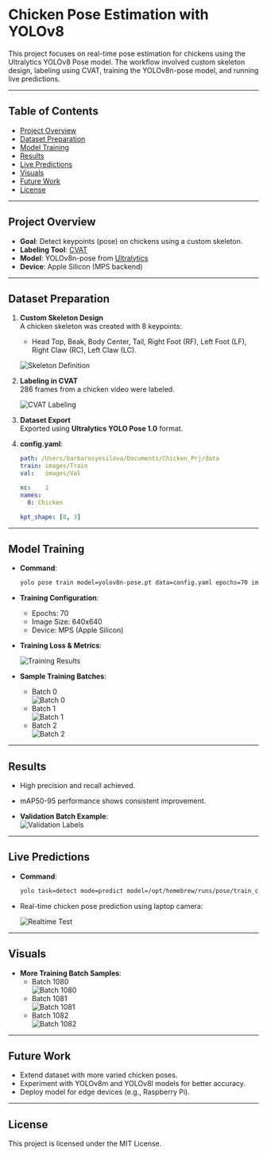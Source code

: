 # Chicken Pose Estimation with YOLOv8

This project focuses on real-time pose estimation for chickens using the Ultralytics YOLOv8 Pose model. The workflow involved custom skeleton design, labeling using CVAT, training the YOLOv8n-pose model, and running live predictions.

---

## Table of Contents
- [Project Overview](#project-overview)
- [Dataset Preparation](#dataset-preparation)
- [Model Training](#model-training)
- [Results](#results)
- [Live Predictions](#live-predictions)
- [Visuals](#visuals)
- [Future Work](#future-work)
- [License](#license)

---

## Project Overview

- **Goal**: Detect keypoints (pose) on chickens using a custom skeleton.
- **Labeling Tool**: [CVAT](https://cvat.org/)
- **Model**: YOLOv8n-pose from [Ultralytics](https://github.com/ultralytics/ultralytics)
- **Device**: Apple Silicon (MPS backend)

---

## Dataset Preparation

1. **Custom Skeleton Design**  
   A chicken skeleton was created with 8 keypoints:
   - Head Top, Beak, Body Center, Tail, Right Foot (RF), Left Foot (LF), Right Claw (RC), Left Claw (LC).

   ![Skeleton Definition](images/Cvat_Skeleton.png)

2. **Labeling in CVAT**  
   286 frames from a chicken video were labeled.

   ![CVAT Labeling](images/Cvat_labelling.png)

3. **Dataset Export**  
   Exported using **Ultralytics YOLO Pose 1.0** format.

4. **config.yaml**:
   ```yaml
   path: /Users/barbarosyesilova/Documents/Chicken_Prj/data
   train: images/Train
   val:   images/Val

   nc:    1
   names:
     0: Chicken

   kpt_shape: [8, 3]
   ```

---

## Model Training

- **Command**:
  ```bash
  yolo pose train model=yolov8n-pose.pt data=config.yaml epochs=70 imgsz=640 device=mps name=train_chicken
  ```

- **Training Configuration**:
  - Epochs: 70
  - Image Size: 640x640
  - Device: MPS (Apple Silicon)

- **Training Loss & Metrics**:

  ![Training Results](images/results.png)

- **Sample Training Batches**:
  - Batch 0  
    ![Batch 0](images/train_batch0.jpeg)
  - Batch 1  
    ![Batch 1](images/train_batch1.jpeg)
  - Batch 2  
    ![Batch 2](images/train_batch2.jpeg)

---

## Results

- High precision and recall achieved.
- mAP50-95 performance shows consistent improvement.

- **Validation Batch Example**:  
  ![Validation Labels](images/val_batch0_labels.jpeg)

---

## Live Predictions

- **Command**:
  ```bash
  yolo task=detect mode=predict model=/opt/homebrew/runs/pose/train_chicken3/weights/best.pt source=0 show=true device=mps
  ```

- Real-time chicken pose prediction using laptop camera:

  ![Realtime Test](images/Realtime_Test_model.png)

---

## Visuals

- **More Training Batch Samples**:
  - Batch 1080  
    ![Batch 1080](images/train_batch1080.jpeg)
  - Batch 1081  
    ![Batch 1081](images/train_batch1081.jpeg)
  - Batch 1082  
    ![Batch 1082](images/train_batch1082.jpeg)

---

## Future Work

- Extend dataset with more varied chicken poses.
- Experiment with YOLOv8m and YOLOv8l models for better accuracy.
- Deploy model for edge devices (e.g., Raspberry Pi).

---

## License

This project is licensed under the MIT License.
